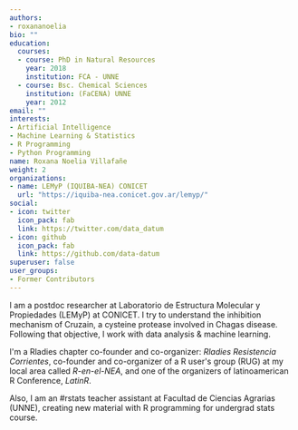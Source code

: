 ```yaml
---
authors:
- roxananoelia
bio: ""
education:
  courses:
  - course: PhD in Natural Resources
    year: 2018
    institution: FCA - UNNE
  - course: Bsc. Chemical Sciences
    institution: (FaCENA) UNNE
    year: 2012
email: ""
interests:
- Artificial Intelligence
- Machine Learning & Statistics
- R Programming
- Python Programming
name: Roxana Noelia Villafañe
weight: 2
organizations:
- name: LEMyP (IQUIBA-NEA) CONICET
  url: "https://iquiba-nea.conicet.gov.ar/lemyp/"
social:
- icon: twitter
  icon_pack: fab
  link: https://twitter.com/data_datum
- icon: github
  icon_pack: fab
  link: https://github.com/data-datum
superuser: false
user_groups:
- Former Contributors
---
```



I am a postdoc researcher at Laboratorio de Estructura Molecular y Propiedades (LEMyP) at CONICET. I try to understand the inhibition mechanism of Cruzain, a cysteine protease involved in Chagas disease. Following that objective, I work with data analysis & machine learning.

I'm a Rladies chapter co-founder and co-organizer: *Rladies Resistencia Corrientes*, co-founder and co-organizer of a R user's group (RUG) at my local area called *R-en-el-NEA*, and one of the organizers of latinoamerican R Conference, *LatinR*.

Also, I am an #rstats teacher assistant at Facultad de Ciencias Agrarias (UNNE), creating new material with R programming for undergrad stats course.

